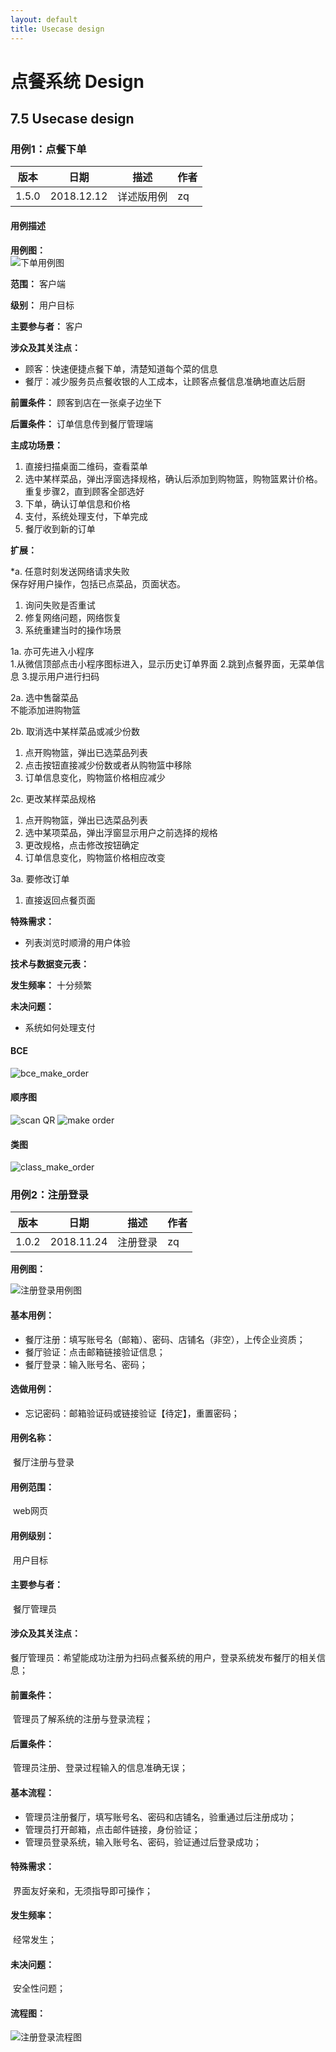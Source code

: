```yaml
---
layout: default
title: Usecase design
---
```

# 点餐系统 Design

## 7.5 Usecase design

### 用例1：点餐下单

| 版本 | 日期 | 描述 | 作者|
| -- | -- | -- | -- |
| 1.5.0 | 2018.12.12 | 详述版用例 | zq |

#### 用例描述
**用例图：**  
![下单用例图](assets/use_case/img_use_case/make_order.png)

**范围：** 客户端

**级别：** 用户目标

**主要参与者：** 客户

**涉众及其关注点：**
-  顾客：快速便捷点餐下单，清楚知道每个菜的信息
- 餐厅：减少服务员点餐收银的人工成本，让顾客点餐信息准确地直达后厨

**前置条件：** 顾客到店在一张桌子边坐下

**后置条件：** 订单信息传到餐厅管理端

**主成功场景：**
1. 直接扫描桌面二维码，查看菜单
2. 选中某样菜品，弹出浮窗选择规格，确认后添加到购物篮，购物篮累计价格。
重复步骤2，直到顾客全部选好
3. 下单，确认订单信息和价格
4. 支付，系统处理支付，下单完成
5. 餐厅收到新的订单

**扩展：**

*a. 任意时刻发送网络请求失败  
保存好用户操作，包括已点菜品，页面状态。
  1. 询问失败是否重试
  2. 修复网络问题，网络恢复
  3. 系统重建当时的操作场景

1a. 亦可先进入小程序  
  1.从微信顶部点击小程序图标进入，显示历史订单界面
  2.跳到点餐界面，无菜单信息
  3.提示用户进行扫码

2a. 选中售罄菜品  
不能添加进购物篮

2b. 取消选中某样菜品或减少份数
  1. 点开购物篮，弹出已选菜品列表
  2. 点击按钮直接减少份数或者从购物篮中移除
  3. 订单信息变化，购物篮价格相应减少

2c. 更改某样菜品规格
  1. 点开购物篮，弹出已选菜品列表
  2. 选中某项菜品，弹出浮窗显示用户之前选择的规格
  3. 更改规格，点击修改按钮确定
  4. 订单信息变化，购物篮价格相应改变

3a. 要修改订单
  1. 直接返回点餐页面


**特殊需求：**
- 列表浏览时顺滑的用户体验

**技术与数据变元表：**

**发生频率：** 十分频繁

**未决问题：**
- 系统如何处理支付

#### BCE 
![bce_make_order](assets/detail/MO.png)

#### 顺序图
![scan QR](assets/detail/sequence/scan.jpg)
![make order](assets/detail/sequence/order.jpg)

#### 类图
![class_make_order](assets/detail/class/MO.png)

### 用例2：注册登录
| 版本  | 日期       | 描述            | 作者   |
| ----- | ---------- | --------------- | ------ |
| 1.0.2 | 2018.11.24 | 注册登录 | zq |

**用例图：**

![注册登录用例图](assets/use_case/img_use_case/register_login.png)

#### 基本用例：

- 餐厅注册：填写账号名（邮箱）、密码、店铺名（非空），上传企业资质；
- 餐厅验证：点击邮箱链接验证信息；
- 餐厅登录：输入账号名、密码；

#### 选做用例：

- 忘记密码：邮箱验证码或链接验证【待定】，重置密码；

#### 用例名称：

​   餐厅注册与登录

#### 用例范围：

​   web网页

#### 用例级别：

​   用户目标

#### 主要参与者：

​   餐厅管理员

#### 涉众及其关注点：

​   餐厅管理员：希望能成功注册为扫码点餐系统的用户，登录系统发布餐厅的相关信息；

#### 前置条件：

​   管理员了解系统的注册与登录流程；

#### 后置条件：

​   管理员注册、登录过程输入的信息准确无误；

#### 基本流程：

- 管理员注册餐厅，填写账号名、密码和店铺名，验重通过后注册成功；
- 管理员打开邮箱，点击邮件链接，身份验证；
- 管理员登录系统，输入账号名、密码，验证通过后登录成功；

#### 特殊需求：

​   界面友好亲和，无须指导即可操作；

#### 发生频率：

​   经常发生；

#### 未决问题：

​   安全性问题；

#### 流程图：

![注册登录流程图](assets/use_case/img_activity/register_login.png)


